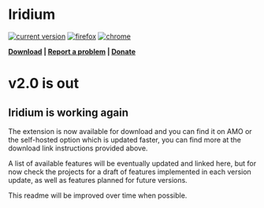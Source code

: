 # Iridium
[![current version](https://img.shields.io/github/release/ParticleCore/Iridium/all.svg)](https://github.com/ParticleCore/Iridium/releases/latest) [![firefox](https://img.shields.io/amo/users/particle-iridium?logo=firefoxbrowser&logoColor=white&label=%20)](https://addons.mozilla.org/firefox/addon/particle-iridium/) [![chrome](https://img.shields.io/chrome-web-store/users/gbjmgndncjkjfcnpfhgidhbgokofegbl?logo=googlechrome&logoColor=white&label=%20)](https://chromewebstore.google.com/detail/gbjmgndncjkjfcnpfhgidhbgokofegbl)

**[Download](https://github.com/ParticleCore/Iridium/wiki/Download) | [Report a problem](https://github.com/ParticleCore/Iridium/wiki/Report-a-bug) | [Donate](https://github.com/ParticleCore/Iridium/wiki/Donate)**

# v2.0 is out

## Iridium is working again
The extension is now available for download and you can find it on AMO or the self-hosted option which is updated faster, you can find more at the download link instructions provided above.

A list of available features will be eventually updated and linked here, but for now check the projects for a draft of features implemented in each version update, as well as features planned for future versions.

This readme will be improved over time when possible.
